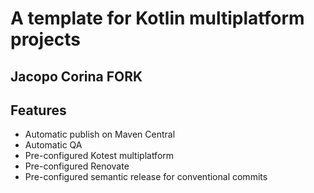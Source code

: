 # A template for Kotlin multiplatform projects 
## Jacopo Corina FORK
## Features
* Automatic publish on Maven Central
* Automatic QA
* Pre-configured Kotest multiplatform
* Pre-configured Renovate
* Pre-configured semantic release for conventional commits
